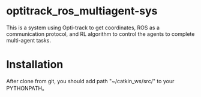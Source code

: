 # optitrack_ros_multiagent-sys
This is a system using Opti-track to get coordinates, ROS as a communication protocol, and RL algorithm to control the agents to complete multi-agent tasks.

Installation
============
After clone from git, you should add path "~/catkin_ws/src/" to your PYTHONPATH。